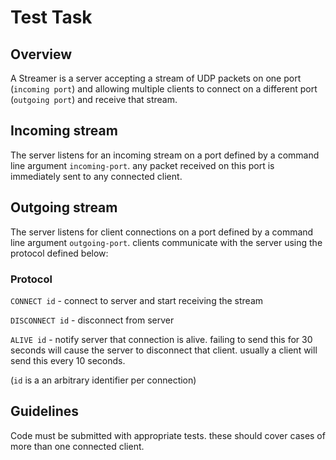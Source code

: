 # Test Task

## Overview

A Streamer is a server accepting a stream of UDP packets on one port (`incoming port`) and allowing multiple clients to connect on a different port (`outgoing port`) and receive that stream.

## Incoming stream

The server listens for an incoming stream on a port defined by a command line argument `incoming-port`. any packet received on this port is immediately sent to any connected client.

## Outgoing stream

The server listens for client connections on a port defined by a command line argument `outgoing-port`. clients communicate with the server using the protocol defined below:

### Protocol

`CONNECT id` - connect to server and start receiving the stream

`DISCONNECT id` - disconnect from server

`ALIVE id` - notify server that connection is alive. failing to send this for 30 seconds will cause the server to disconnect that client. usually a client will send this every 10 seconds.

(`id` is a an arbitrary identifier per connection)

## Guidelines

Code must be submitted with appropriate tests. these should cover cases of more than one connected client.
